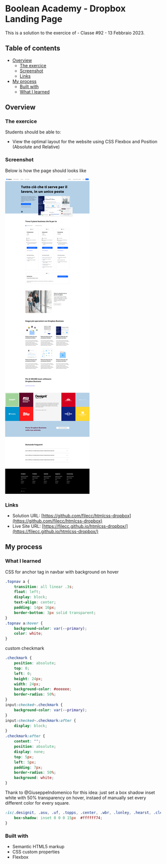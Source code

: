 # Boolean Academy - Dropbox Landing Page
This is a solution to the exercice of - Classe #92 - 13 Febbraio 2023.


## Table of contents

- [Overview](#overview)
  - [The exercice](#the-exercice)
  - [Screenshot](#screenshot)
  - [Links](#links)
- [My process](#my-process)
  - [Built with](#built-with)
  - [What I learned](#what-i-learned)


## Overview

### The exercice

Students should be able to:

- View the optimal layout for the website using CSS Flexbox and Position (Absolute and Relative)

### Screenshot
Below is how the page should looks like

![Page](./screenshot.png)


### Links

- Solution URL: [https://github.com/filecc/htmlcss-dropbox](https://github.com/filecc/htmlcss-dropbox)
- Live Site URL: [https://filecc.github.io/htmlcss-dropbox/](https://filecc.github.io/htmlcss-dropbox/)

## My process

### What I learned
CSS for anchor tag in navbar with background on hover

```css
.topnav a {
    transition: all linear .3s;
    float: left;
    display: block;
    text-align: center;
    padding: 14px 16px;
    border-bottom: 3px solid transparent;
}
.topnav a:hover {
    background-color: var(--primary);
    color: white;
}
```

custom checkmark

```css
.checkmark {
    position: absolute;
    top: 0;
    left: 0;
    height: 24px;
    width: 24px;
    background-color: #eeeeee;
    border-radius: 50%;
}
input:checked~.checkmark {
    background-color: var(--primary);
}
input:checked~.checkmark:after {
    display: block;
}
.checkmark:after {
    content: "";
    position: absolute;
    display: none;
    top: 5px;
    left: 5px;
    padding: 7px;
    border-radius: 50%;
    background: white;
}
```
Thank to @GiuseppeIndomenico for this idea: just set a box shadow inset white with 50% transparency on hover, instaed of manually set every different color for every square. 

```css
:is(.designit, .asu, .uf, .topps, .center, .wbr, .lonley, .hearst, .clear):hover{
    box-shadow: inset 0 0 0 15px  #ffffff74;
}
```

### Built with

- Semantic HTML5 markup
- CSS custom properties
- Flexbox



